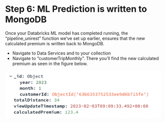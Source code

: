 # Step 6: ML Prediction is written to MongoDB 
Once your Databricks ML model has completed running, the “pipeline_unirest” function we’ve set up earlier, ensures that the new calculated premium is written back to MongoDB. 
* Navigate to Data Services and to your collection 
* Navigate to “customerTripMonthly”. There you’ll find the new calculated premium as seen in the figure below.

![image](InsuranceGitHub/Figure12.png) 
